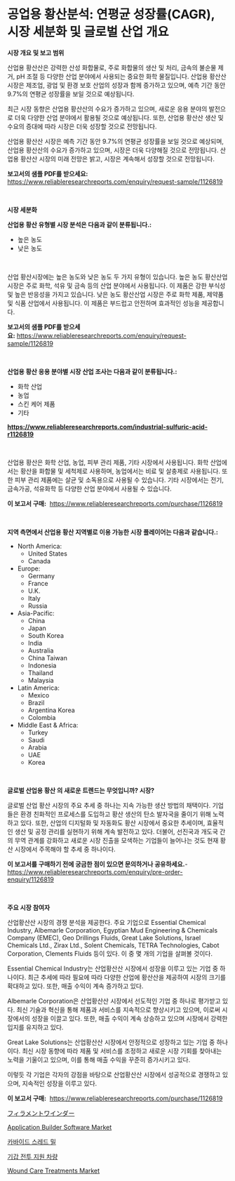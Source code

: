 <p><h1>공업용 황산분석: 연평균 성장률(CAGR), 시장 세분화 및 글로벌 산업 개요</h1></p><p><strong>시장 개요 및 보고 범위</strong></p>
<p><p>산업용 황산산은 강력한 산성 화합물로, 주로 화합물의 생산 및 처리, 금속의 불순물 제거, pH 조절 등 다양한 산업 분야에서 사용되는 중요한 화학 물질입니다. 산업용 황산산 시장은 제조업, 광업 및 환경 보호 산업의 성장과 함께 증가하고 있으며, 예측 기간 동안 9.7%의 연평균 성장률을 보일 것으로 예상됩니다.</p><p>최근 시장 동향은 산업용 황산산의 수요가 증가하고 있으며, 새로운 응용 분야의 발전으로 더욱 다양한 산업 분야에서 활용될 것으로 예상됩니다. 또한, 산업용 황산산 생산 및 수요의 증대에 따라 시장은 더욱 성장할 것으로 전망됩니다.</p><p>산업용 황산산 시장은 예측 기간 동안 9.7%의 연평균 성장률을 보일 것으로 예상되며, 산업용 황산산의 수요가 증가하고 있으며, 시장은 더욱 다양해질 것으로 전망됩니다. 산업용 황산산 시장의 미래 전망은 밝고, 시장은 계속해서 성장할 것으로 전망됩니다.</p></p>
<p><strong>보고서의 샘플 PDF를 받으세요:</strong> <a href="https://www.reliableresearchreports.com/enquiry/request-sample/1126819">https://www.reliableresearchreports.com/enquiry/request-sample/1126819</a></p>
<p>&nbsp;</p>
<p><strong>시장 세분화</strong></p>
<p><strong>산업용 황산 유형별 시장 분석은 다음과 같이 분류됩니다.:</strong></p>
<p><ul><li>높은 농도</li><li>낮은 농도</li></ul></p>
<p>&nbsp;</p>
<p><p>산업 황산시장에는 높은 농도와 낮은 농도 두 가지 유형이 있습니다. 높은 농도 황산산업 시장은 주로 화학, 석유 및 금속 등의 산업 분야에서 사용됩니다. 이 제품은 강한 부식성 및 높은 반응성을 가지고 있습니다. 낮은 농도 황산산업 시장은 주로 화학 제품, 제약품 및 식품 산업에서 사용됩니다. 이 제품은 부드럽고 안전하며 효과적인 성능을 제공합니다.</p></p>
<p><strong>보고서의 샘플 PDF를 받으세요:</strong>&nbsp;<a href="https://www.reliableresearchreports.com/enquiry/request-sample/1126819">https://www.reliableresearchreports.com/enquiry/request-sample/1126819</a></p>
<p>&nbsp;</p>
<p><strong> 산업용 황산 응용 분야별 시장 산업 조사는 다음과 같이 분류됩니다.:</strong></p>
<p><ul><li>화학 산업</li><li>농업</li><li>스킨 케어 제품</li><li>기타</li></ul></p>
<p><strong><a href="https://www.reliableresearchreports.com/industrial-sulfuric-acid-r1126819">https://www.reliableresearchreports.com/industrial-sulfuric-acid-r1126819</a></strong></p>
<p>&nbsp;</p>
<p><p>산업용 황산은 화학 산업, 농업, 피부 관리 제품, 기타 시장에서 사용됩니다. 화학 산업에서는 황산을 화합물 및 세척제로 사용하며, 농업에서는 비료 및 살충제로 사용됩니다. 또한 피부 관리 제품에는 살균 및 소독용으로 사용될 수 있습니다. 기타 시장에서는 전기, 금속가공, 석유화학 등 다양한 산업 분야에서 사용될 수 있습니다.</p></p>
<p><strong>이 보고서 구매:</strong>&nbsp; <a href="https://www.reliableresearchreports.com/purchase/1126819">https://www.reliableresearchreports.com/purchase/1126819</a></p>
<p>&nbsp;</p>
<p><strong>지역 측면에서 산업용 황산 지역별로 이용 가능한 시장 플레이어는 다음과 같습니다.:</strong></p>
<p><ul>
    <li>
        North America:
        <ul>
            <li>United States</li>
            <li>Canada</li>
        </ul>
    </li>
    <li>
        Europe:
        <ul>
            <li>Germany</li>
            <li>France</li>
            <li>U.K.</li>
            <li>Italy</li>
            <li>Russia</li>
        </ul>
    </li>
    <li>
        Asia-Pacific:
        <ul>
            <li>China</li>
            <li>Japan</li>
            <li>South Korea</li>
            <li>India</li>
            <li>Australia</li>
            <li>China Taiwan</li>
            <li>Indonesia</li>
            <li>Thailand</li>
            <li>Malaysia</li>
        </ul>
    </li>
    <li>
        Latin America:
        <ul>
            <li>Mexico</li>
            <li>Brazil</li>
            <li>Argentina Korea</li>
            <li>Colombia</li>
        </ul>
    </li>
    <li>
        Middle East & Africa:
        <ul>
            <li>Turkey</li>
            <li>Saudi</li>
            <li>Arabia</li>
            <li>UAE</li>
            <li>Korea</li>
        </ul>
    </li>
    </ul></p>
<p>&nbsp;</p>
<p><strong>글로벌 산업용 황산 의 새로운 트렌드는 무엇입니까? 시장?</strong></p>
<p><p>글로벌 산업 황산 시장의 주요 추세 중 하나는 지속 가능한 생산 방법의 채택이다. 기업들은 환경 친화적인 프로세스를 도입하고 황산 생산의 탄소 발자국을 줄이기 위해 노력하고 있다. 또한, 산업의 디지털화 및 자동화도 황산 시장에서 중요한 추세이며, 효율적인 생산 및 공정 관리를 실현하기 위해 계속 발전하고 있다. 더불어, 선진국과 개도국 간의 무역 관계를 강화하고 새로운 시장 진출을 모색하는 기업들이 늘어나는 것도 현재 황산 시장에서 주목해야 할 추세 중 하나이다.</p></p>
<p><strong>이 보고서를 구매하기 전에 궁금한 점이 있으면 문의하거나 공유하세요.</strong>- <a href="https://www.reliableresearchreports.com/enquiry/pre-order-enquiry/1126819">https://www.reliableresearchreports.com/enquiry/pre-order-enquiry/1126819</a></p>
<p>&nbsp;</p>
<p><strong>주요 시장 참여자</strong></p>
<p><p>산업황산산 시장의 경쟁 분석을 제공한다. 주요 기업으로 Essential Chemical Industry, Albemarle Corporation, Egyptian Mud Engineering & Chemicals Company (EMEC), Geo Drillings Fluids, Great Lake Solutions, Israel Chemicals Ltd., Zirax Ltd., Solent Chemicals, TETRA Technologies, Cabot Corporation, Clements Fluids 등이 있다. 이 중 몇 개의 기업을 살펴볼 것이다.</p><p>Essential Chemical Industry는 산업황산산 시장에서 성장을 이루고 있는 기업 중 하나이다. 최근 추세에 따라 필요에 따라 다양한 산업에 황산산을 제공하여 시장의 크기를 확대하고 있다. 또한, 매출 수익이 계속 증가하고 있다.</p><p>Albemarle Corporation은 산업황산산 시장에서 선도적인 기업 중 하나로 평가받고 있다. 최신 기술과 혁신을 통해 제품과 서비스를 지속적으로 향상시키고 있으며, 이로써 시장에서의 성장을 이끌고 있다. 또한, 매출 수익이 계속 상승하고 있으며 시장에서 강력한 입지를 유지하고 있다.</p><p>Great Lake Solutions는 산업황산산 시장에서 안정적으로 성장하고 있는 기업 중 하나이다. 최신 시장 동향에 따라 제품 및 서비스를 조정하고 새로운 시장 기회를 찾아내는 노력을 기울이고 있으며, 이를 통해 매출 수익을 꾸준히 증가시키고 있다.</p><p>이렇듯 각 기업은 각자의 강점을 바탕으로 산업황산산 시장에서 성공적으로 경쟁하고 있으며, 지속적인 성장을 이루고 있다.</p></p>
<p><strong>이 보고서 구매:</strong>&nbsp;&nbsp;<a href="https://www.reliableresearchreports.com/purchase/1126819">https://www.reliableresearchreports.com/purchase/1126819</a></p>
<p><p><a href="https://github.com/dzy793153605/Market-Research-Report-List-1/blob/main/420926226596.md">フィラメントワインダー</a></p><p><a href="https://www.linkedin.com/pulse/application-builder-software-market-size-trends-complete-industry-bfzxf?trackingId=%2BXu47uzhuqF9D91LqNo9QQ%3D%3D">Application Builder Software Market</a></p><p><a href="https://medium.com/@ineskuvalis/%EC%B9%B4%EB%B0%94%EC%9D%B4%EB%93%9C-%EB%82%98%EC%82%AC-%EB%B0%80-%EC%8B%9C%EC%9E%A5-%EC%8B%9C%EC%9E%A5-cagr-%EC%8B%9C%EC%9E%A5-%EB%8F%99%ED%96%A5-%EB%B0%8F-%EC%84%B1%EC%9E%A5-%EC%A0%84%EB%9E%B5%EC%97%90-%EB%8C%80%ED%95%9C-%ED%86%B5%EC%B0%B0%EB%A0%A5-e15b03928607">카바이드 스레드 밀</a></p><p><a href="https://medium.com/@santiagoiza565682023/%EC%95%94%ED%98%B8%ED%99%94%EB%90%9C-%EB%B0%A9%EC%96%B4%EC%A0%84-%EC%B0%A8%EB%9F%89-%EC%A7%80%EC%9B%90-%EC%8B%9C%EC%9E%A5-%EC%A7%80%ED%91%9C-%ED%95%B4%EB%8F%85-%EC%8B%9C%EC%9E%A5-%EC%A0%90%EC%9C%A0%EC%9C%A8-%EB%8F%99%ED%96%A5-%EB%B0%8F-%EC%84%B1%EC%9E%A5-%ED%8C%A8%ED%84%B4-27240841ce49">기갑 전투 지원 차량</a></p><p><a href="https://www.linkedin.com/pulse/wound-care-treatments-market-exploring-share-trends-future-growth-y93nf?trackingId=pt8nz89bzj%2FQBLBVs%2F1znA%3D%3D">Wound Care Treatments Market</a></p></p>
